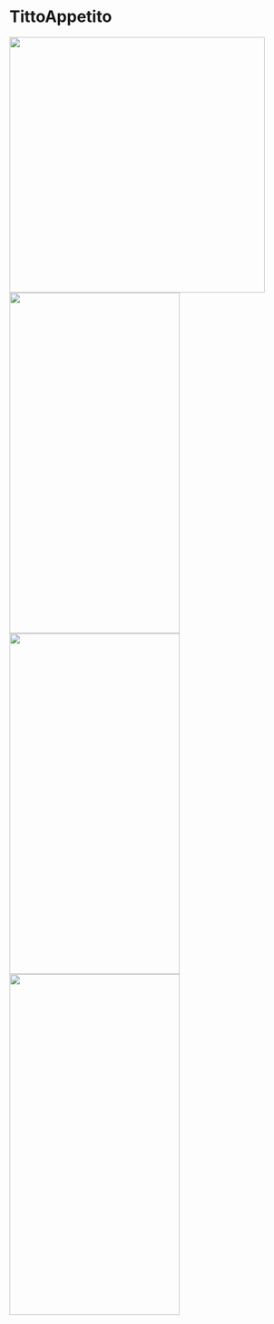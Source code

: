 # TittoAppetito

<img src="https://user-images.githubusercontent.com/108584428/199705858-1b8c90af-24d7-4e2d-b46a-5a9288917e8d.png" height="450" > <img src="https://user-images.githubusercontent.com/108584428/199705869-ed8e9b7c-e9f5-4aa1-86b6-fabd0b099a4b.png" height="600" width="300" > <img src="https://user-images.githubusercontent.com/108584428/199705876-3f3ef084-5ac4-4681-92cb-7ff551c011ec.png" height="600" width="300" > <img src="https://user-images.githubusercontent.com/108584428/199705883-67d868f3-6f47-4072-aa97-3170c671dc0f.png" height="600" width="300" >
